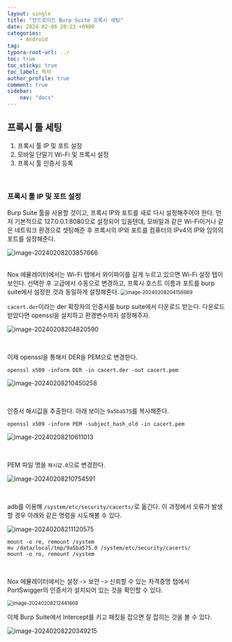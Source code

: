 ```yaml
---
layout: single
title: "안드로이드 Burp Suite 프록시 세팅"
date: 2024-02-08 20:23 +0900
categories: 
    - Android
tag: 
typora-root-url: ../
toc: true
toc_sticky: true
toc_label: 목차
author_profile: true
comment: true
sidebar:
    nav: "docs"
---
```


## 프록시 툴 세팅

1. 프록시 툴 IP 및 포트 설정
2. 모바일 단말기 Wi-Fi 및 프록시 설정
3. 프록시 툴 인증서 등록

<br>

### 프록시 툴 IP 및 포트 설정

Burp Suite 툴을 사용할 것이고, 프록시 IP와 포트를 새로 다시 설정해주어야 한다. 먼저 기본적으로 127.0.0.1:8080으로 설정되어 있을텐데, 모바일과 같은 Wi-Fi이거나 같은 네트워크 환경으로 셋팅해준 후 프록시의 IP와 포트를 컴퓨터의 IPv4의 IP와 임의의 포트를 설정해준다.

![image-20240208203857666](/images/2024-02-08-android-burp/image-20240208203857666.png)

<br>
Nox 에뮬레이터에서는 Wi-Fi 탭에서 와이파이를 길게 누르고 있으면 Wi-Fi 설정 탭이 보인다. 선택한 후 고급에서 수동으로 변경하고, 프록시 호스트 이름과 포트를 burp suite에서 설정한 것과 동일하게 설정해준다.

<img src="/images/2024-02-08-android-burp/image-20240208204156969.png" alt="image-20240208204156969" style="zoom:80%;" />

<br>

`cacert.der`이라는 der 확장자의 인증서를 burp suite에서 다운로드 받는다. 다운로드 받았다면 openssl을 설치하고 환경변수까지 설정해주자.

![image-20240208204820590](/images/2024-02-08-android-burp/image-20240208204820590.png)

<br>

이제 openssl을 통해서 DER을 PEM으로 변경한다.

`openssl x509 -inform DER -in cacert.der -out cacert.pem`

![image-20240208210450258](/images/2024-02-08-android-burp/image-20240208210450258.png)

<br>

인증서 해시값을 추출한다. 아래 보이는 `9a5ba575`를 복사해준다.

`openssl x509 -inform PEM -subject_hash_old -in cacert.pem`

![image-20240208210611013](/images/2024-02-08-android-burp/image-20240208210611013.png)

<br>

PEM 파일 명을 `해시값.0`으로 변경한다.

![image-20240208210754591](/images/2024-02-08-android-burp/image-20240208210754591.png)

<br>

adb를 이용해 `/system/etc/security/cacerts/`로 옮긴다.  이 과정에서 오류가 발생할 경우 아래와 같은 명령을 시도해볼 수 있다.

![image-20240208211120575](/images/2024-02-08-android-burp/image-20240208211120575.png)

```text
mount -o re, remount /system
mv /data/local/tmp/9a5ba575.0 /system/etc/security/cacerts/
mount -o ro, remount /system
```

<br>

Nox 에뮬레이터에서는 설정 -> 보안 -> 신뢰할 수 있는 자격증명 탭에서 PortSwigger의 인증서가 설치되어 있는 것을 확인할 수 있다.

<img src="/images/2024-02-08-android-burp/image-20240208212441668.png" alt="image-20240208212441668" style="zoom:80%;" />

<br>

이제 Burp Suite에서 Intercept를 키고 패킷을 잡으면 잘 잡히는 것을 볼 수 있다. 

![image-20240208220349215](/images/2024-02-08-android-burp/image-20240208220349215.png)